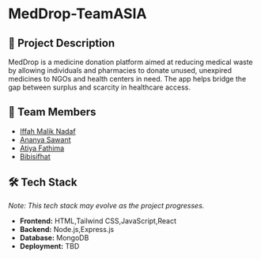 # MedDrop-TeamASIA

## 🌟 Project Description
MedDrop is a medicine donation platform aimed at reducing medical waste by allowing individuals and pharmacies to donate unused, unexpired medicines to NGOs and health centers in need. The app helps bridge the gap between surplus and scarcity in healthcare access.

## 👥 Team Members
  - [Iffah Malik Nadaf](https://github.com/IffahNadaf)
  - [Ananya Sawant](https://github.com/Ananya2930)
  - [Atiya Fathima](https://github.com/AtiyaFathima-AFH)
  - [Bibisifhat](https://github.com/Bibisifhat)

## 🛠️ Tech Stack
*Note: This tech stack may evolve as the project progresses.*
  - **Frontend:** HTML,Tailwind CSS,JavaScript,React
  - **Backend:** Node.js,Express.js   
  - **Database:** MongoDB  
  - **Deployment:** TBD
